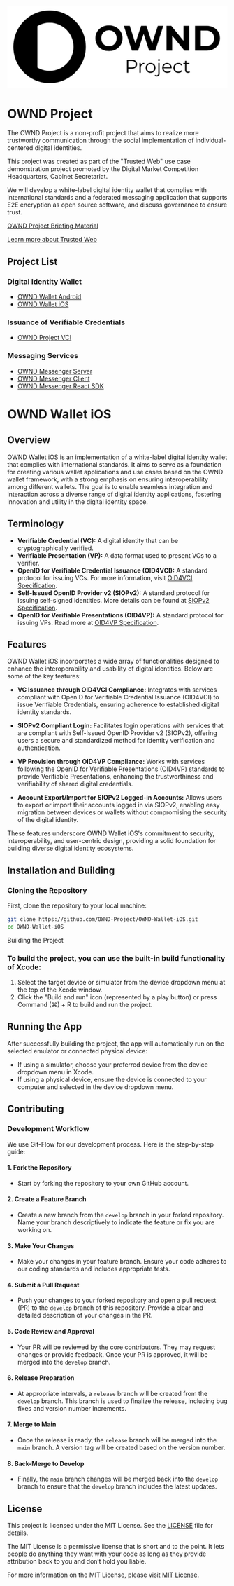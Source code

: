 ![OWND Project Logo](https://raw.githubusercontent.com/OWND-Project/.github/main/media/ownd-project-logo.png)

# OWND Project

The OWND Project is a non-profit project that aims to realize more trustworthy communication through the social implementation of individual-centered digital identities.

This project was created as part of the "Trusted Web" use case demonstration project promoted by the Digital Market Competition Headquarters, Cabinet Secretariat.

We will develop a white-label digital identity wallet that complies with international standards and a federated messaging application that supports E2E encryption as open source software, and discuss governance to ensure trust.

[OWND Project Briefing Material](https://github.com/OWND-Project/.github/blob/main/profile/ownd-project.pdf)

[Learn more about Trusted Web](https://trustedweb.go.jp/)

## Project List

### Digital Identity Wallet
- [OWND Wallet Android](https://github.com/OWND-Project/OWND-Wallet-Android)
- [OWND Wallet iOS](https://github.com/OWND-Project/OWND-Wallet-iOS)

### Issuance of Verifiable Credentials
- [OWND Project VCI](https://github.com/OWND-Project/OWND-Project-VCI)

### Messaging Services
- [OWND Messenger Server](https://github.com/OWND-Project/OWND-Messenger-Server)
- [OWND Messenger Client](https://github.com/OWND-Project/OWND-Messenger-Client)
- [OWND Messenger React SDK](https://github.com/OWND-Project/OWND-Messenger-React-SDK)

# OWND Wallet iOS

## Overview
OWND Wallet iOS is an implementation of a white-label digital identity wallet that complies with international standards. It aims to serve as a foundation for creating various wallet applications and use cases based on the OWND wallet framework, with a strong emphasis on ensuring interoperability among different wallets. The goal is to enable seamless integration and interaction across a diverse range of digital identity applications, fostering innovation and utility in the digital identity space.

## Terminology
- **Verifiable Credential (VC):** A digital identity that can be cryptographically verified.
- **Verifiable Presentation (VP):** A data format used to present VCs to a verifier.
- **OpenID for Verifiable Credential Issuance (OID4VCI):** A standard protocol for issuing VCs. For more information, visit [OID4VCI Specification](https://openid.net/specs/openid-4-verifiable-credential-issuance-1_0-12.html).
- **Self-Issued OpenID Provider v2 (SIOPv2):** A standard protocol for issuing self-signed identities. More details can be found at [SIOPv2 Specification](https://openid.net/specs/openid-connect-self-issued-v2-1_0-13.html).
- **OpenID for Verifiable Presentations (OID4VP):** A standard protocol for issuing VPs. Read more at [OID4VP Specification](https://openid.net/specs/openid-4-verifiable-presentations-1_0-18.html).

## Features
OWND Wallet iOS incorporates a wide array of functionalities designed to enhance the interoperability and usability of digital identities. Below are some of the key features:

- **VC Issuance through OID4VCI Compliance:** Integrates with services compliant with OpenID for Verifiable Credential Issuance (OID4VCI) to issue Verifiable Credentials, ensuring adherence to established digital identity standards.

- **SIOPv2 Compliant Login:** Facilitates login operations with services that are compliant with Self-Issued OpenID Provider v2 (SIOPv2), offering users a secure and standardized method for identity verification and authentication.

- **VP Provision through OID4VP Compliance:** Works with services following the OpenID for Verifiable Presentations (OID4VP) standards to provide Verifiable Presentations, enhancing the trustworthiness and verifiability of shared digital credentials.

- **Account Export/Import for SIOPv2 Logged-in Accounts:** Allows users to export or import their accounts logged in via SIOPv2, enabling easy migration between devices or wallets without compromising the security of the digital identity.

These features underscore OWND Wallet iOS's commitment to security, interoperability, and user-centric design, providing a solid foundation for building diverse digital identity ecosystems.

## Installation and Building

### Cloning the Repository

First, clone the repository to your local machine:

```bash
git clone https://github.com/OWND-Project/OWND-Wallet-iOS.git
cd OWND-Wallet-iOS
```

Building the Project
### To build the project, you can use the built-in build functionality of Xcode:

1. Select the target device or simulator from the device dropdown menu at the top of the Xcode window.
2. Click the "Build and run" icon (represented by a play button) or press Command (⌘) + R to build and run the project.

## Running the App
After successfully building the project, the app will automatically run on the selected emulator or connected physical device:

- If using a simulator, choose your preferred device from the device dropdown menu in Xcode.
- If using a physical device, ensure the device is connected to your computer and selected in the device dropdown menu.

## Contributing

### Development Workflow

We use Git-Flow for our development process. Here is the step-by-step guide:

#### 1. Fork the Repository

- Start by forking the repository to your own GitHub account.

#### 2. Create a Feature Branch

- Create a new branch from the `develop` branch in your forked repository. Name your branch descriptively to indicate the feature or fix you are working on.

#### 3. Make Your Changes

- Make your changes in your feature branch. Ensure your code adheres to our coding standards and includes appropriate tests.

#### 4. Submit a Pull Request

- Push your changes to your forked repository and open a pull request (PR) to the `develop` branch of this repository. Provide a clear and detailed description of your changes in the PR.

#### 5. Code Review and Approval

- Your PR will be reviewed by the core contributors. They may request changes or provide feedback. Once your PR is approved, it will be merged into the `develop` branch.

#### 6. Release Preparation

- At appropriate intervals, a `release` branch will be created from the `develop` branch. This branch is used to finalize the release, including bug fixes and version number increments.

#### 7. Merge to Main

- Once the release is ready, the `release` branch will be merged into the `main` branch. A version tag will be created based on the version number.

#### 8. Back-Merge to Develop

- Finally, the `main` branch changes will be merged back into the `develop` branch to ensure that the `develop` branch includes the latest updates.

## License
This project is licensed under the MIT License. See the [LICENSE](LICENSE) file for details.

The MIT License is a permissive license that is short and to the point. It lets people do anything they want with your code as long as they provide attribution back to you and don’t hold you liable.

For more information on the MIT License, please visit [MIT License](https://opensource.org/licenses/MIT).
